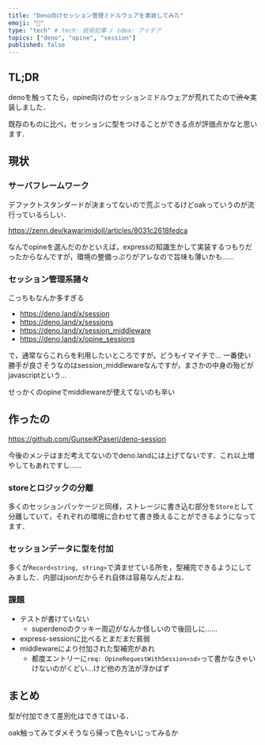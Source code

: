 ```yaml
---
title: "Deno向けセッション管理ミドルウェアを実装してみた"
emoji: "🏉"
type: "tech" # tech: 技術記事 / idea: アイデア
topics: ["deno", "opine", "session"]
published: false
---
```


## TL;DR

denoを触ってたら，opine向けのセッションミドルウェアが荒れてたので~~渋々~~実装しました．

既存のものに比べ，セッションに型をつけることができる点が評価点かなと思います．

## 現状

### サーバフレームワーク

デファクトスタンダードが決まってないので荒ぶってるけどoakっていうのが流行っているらしい．

https://zenn.dev/kawarimidoll/articles/8031c2618fedca

なんでopineを選んだのかといえば，expressの知識生かして実装するつもりだったからなんですが，環境の整備っぷりがアレなので旨味も薄いかも……

### セッション管理系諸々

こっちもなんか多すぎる

- https://deno.land/x/session
- https://deno.land/x/sessions
- https://deno.land/x/session_middleware
- https://deno.land/x/opine_sessions

で，通常ならこれらを利用したいところですが，どうもイマイチで…
一番使い勝手が良さそうなのはsession_middlewareなんですが，まさかの中身の殆どがjavascriptという…

せっかくのopineでmiddlewareが使えてないのも辛い

## 作ったの

https://github.com/GunseiKPaseri/deno-session

今後のメンテはまだ考えてないのでdeno.landには上げてないです．これ以上増やしてもあれですし……

### storeとロジックの分離

多くのセッションパッケージと同様，ストレージに書き込む部分を`Store`として分離していて，それぞれの環境に合わせて書き換えることができるようになってます．

### セッションデータに型を付加

多くが`Record<string, string>`で済ませている所を，型補完できるようにしてみました．内部はjsonだからそれ自体は容易なんだよね．

### 課題

- テストが書けていない
  - superdenoのクッキー周辺がなんか怪しいので後回しに……
- express-sessionに比べるとまだまだ貧弱
- middlewareにより付加された型補完があれ
  - 都度エントリーに`req: OpineRequestWithSession<sd>`って書かなきゃいけないのがくどい…けど他の方法が浮かばず

## まとめ

型が付加できて差別化はできてはいる．

oak触ってみてダメそうなら帰って色々いじってみるか
